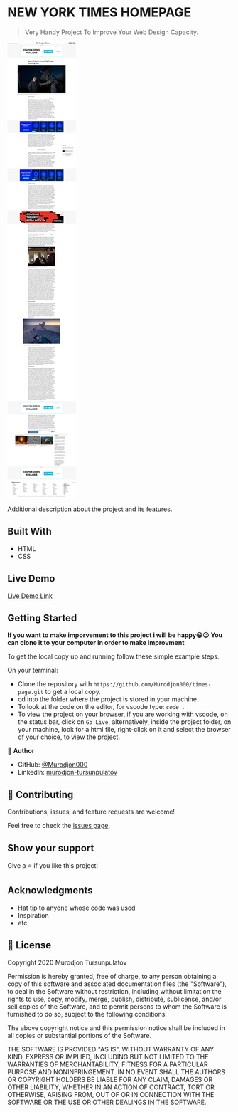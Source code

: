 # NEW YORK TIMES HOMEPAGE

> Very Handy Project To Improve Your Web Design Capacity.

![screenshot](./app-image.png)

Additional description about the project and its features.

## Built With

- HTML
- CSS

## Live Demo

[Live Demo Link](https://murodjon000.github.io/times-page/)

## Getting Started

**If you want to make imporvement to this project i will be happy😀😉**
**You can clone it to your computer in order to make improvment**

To get the local copy up and running follow these simple example steps.

On your terminal:

- Clone the repository with `https://github.com/Murodjon000/times-page.git` to get a local copy.
- cd into the folder where the project is stored in your machine.
- To look at the code on the editor, for vscode type: _`code . `_
- To view the project on your browser, if you are working with vscode, on the status bar, click on `Go Live`,
  alternatively, inside the project folder, on your machine, look for a html file, right-click on it and
  select the browser of your choice, to view the project.

👤 **Author**

- GitHub: [@Murodjon000](https://github.com/Murodjon000)
- LinkedIn: [murodjon-tursunpulatov](https://www.linkedin.com/in/murodjon-tursunpulatov-5189481b3/)

## 🤝 Contributing

Contributions, issues, and feature requests are welcome!

Feel free to check the [issues page](https://github.com/Murodjon000/times-page/issues).

## Show your support

Give a ⭐️ if you like this project!

## Acknowledgments

- Hat tip to anyone whose code was used
- Inspiration
- etc

## 📝 License

Copyright 2020 Murodjon Tursunpulatov

Permission is hereby granted, free of charge, to any person obtaining a copy of this software and associated documentation files (the "Software"), to deal in the Software without restriction, including without limitation the rights to use, copy, modify, merge, publish, distribute, sublicense, and/or sell copies of the Software, and to permit persons to whom the Software is furnished to do so, subject to the following conditions:

The above copyright notice and this permission notice shall be included in all copies or substantial portions of the Software.

THE SOFTWARE IS PROVIDED "AS IS", WITHOUT WARRANTY OF ANY KIND, EXPRESS OR IMPLIED, INCLUDING BUT NOT LIMITED TO THE WARRANTIES OF MERCHANTABILITY, FITNESS FOR A PARTICULAR PURPOSE AND NONINFRINGEMENT. IN NO EVENT SHALL THE AUTHORS OR COPYRIGHT HOLDERS BE LIABLE FOR ANY CLAIM, DAMAGES OR OTHER LIABILITY, WHETHER IN AN ACTION OF CONTRACT, TORT OR OTHERWISE, ARISING FROM, OUT OF OR IN CONNECTION WITH THE SOFTWARE OR THE USE OR OTHER DEALINGS IN THE SOFTWARE.
